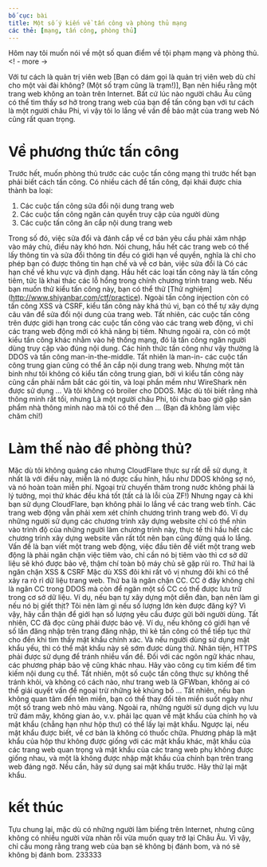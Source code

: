 ```yaml
---
bố cục: bài
title: Một số ý kiến ​​về tấn công và phòng thủ mạng
các thẻ: [mạng, tấn công, phòng thủ]
---
```


Hôm nay tôi muốn nói về một số quan điểm về tội phạm mạng và phòng thủ. <! - more ->

Với tư cách là quản trị viên web [Bạn có dám gọi là quản trị viên web dù chỉ cho một vài đài không? (Một số trạm cũng là trạm!)], Bạn nên hiểu rằng một trang web không an toàn trên Internet. Bất cứ lúc nào người châu Âu cũng có thể tìm thấy sơ hở trong trang web của bạn để tấn công bạn với tư cách là một người châu Phi, vì vậy tôi lo lắng về vấn đề bảo mật của trang web Nó cũng rất quan trọng.

# Về phương thức tấn công
Trước hết, muốn phòng thủ trước các cuộc tấn công mạng thì trước hết bạn phải biết cách tấn công. Có nhiều cách để tấn công, đại khái được chia thành ba loại:
1. Các cuộc tấn công sửa đổi nội dung trang web
2. Các cuộc tấn công ngăn cản quyền truy cập của người dùng
3. Các cuộc tấn công ăn cắp nội dung trang web

Trong số đó, việc sửa đổi và đánh cắp về cơ bản yêu cầu phải xâm nhập vào máy chủ, điều này khó hơn. Nói chung, hầu hết các trang web có thể lấy thông tin và sửa đổi thông tin đều có giới hạn về quyền, nghĩa là chỉ cho phép bạn có được thông tin hạn chế và về cơ bản, việc sửa đổi là Có các hạn chế về khu vực và định dạng.
Hầu hết các loại tấn công này là tấn công tiêm, tức là khai thác các lỗ hổng trong chính chương trình trang web. Nếu bạn muốn thử kiểu tấn công này, bạn có thể thử [Thử nghiệm] (http://www.shiyanbar.com/ctf/practice).
Ngoài tấn công injection còn có tấn công XSS và CSRF, kiểu tấn công này khá thú vị, bạn có thể tự xây dựng câu văn để sửa đổi nội dung của trang web.
Tất nhiên, các cuộc tấn công trên được giới hạn trong các cuộc tấn công vào các trang web động, vì chỉ các trang web động mới có khả năng bị tiêm. Nhưng ngoài ra, còn có một kiểu tấn công khác nhằm vào hệ thống mạng, đó là tấn công ngăn người dùng truy cập vào đúng nội dung. Các hình thức tấn công như vậy thường là DDOS và tấn công man-in-the-middle. Tất nhiên là man-in- các cuộc tấn công trung gian cũng có thể ăn cắp nội dung trang web.
Nhưng một tân binh như tôi không có kiểu tấn công trung gian, bởi vì kiểu tấn công này cũng cần phải nắm bắt các gói tin, và loại phần mềm như WireShark nên được sử dụng ... Và tôi không có broiler cho DDOS. Mặc dù tôi biết rằng nhà thông minh rất tối, nhưng Là một người châu Phi, tôi chưa bao giờ gặp sản phẩm nhà thông minh nào mà tôi có thể đen ... (Bạn đã không làm việc chăm chỉ!)

# Làm thế nào để phòng thủ?
Mặc dù tôi không quảng cáo nhưng CloudFlare thực sự rất dễ sử dụng, ít nhất là với điều này, miễn là nó được cấu hình, hầu như DDOS không sợ nó, và nó hoàn toàn miễn phí. Ngoại trừ chuyến thăm trong nước không phải là lý tưởng, mọi thứ khác đều khá tốt (tất cả là lỗi của ZF!)
Nhưng ngay cả khi bạn sử dụng CloudFlare, bạn không phải lo lắng về các trang web tĩnh. Các trang web động vẫn phải xem xét chính chương trình trang web đó.
Ví dụ những người sử dụng các chương trình xây dựng website chỉ có thể nhìn vào trình độ của những người làm chương trình này, thực tế thì hầu hết các chương trình xây dựng website vẫn rất tốt nên bạn cũng đừng quá lo lắng.
Vấn đề là bạn viết một trang web động, việc đầu tiên để viết một trang web động là phải ngăn chặn việc tiêm vào, chỉ cần nó bị tiêm vào thì cơ sở dữ liệu sẽ khó được bảo vệ, thậm chí toàn bộ máy chủ sẽ gặp rủi ro.
Thứ hai là ngăn chặn XSS & CSRF Mặc dù XSS đôi khi rất vô vị nhưng đôi khi có thể xảy ra rò rỉ dữ liệu trang web.
Thứ ba là ngăn chặn CC. CC ở đây không chỉ là ngăn CC trong DDOS mà còn để ngăn một số CC có thể được lưu trữ trong cơ sở dữ liệu. Ví dụ, nếu bạn tự xây dựng một diễn đàn, bạn nên làm gì nếu nó bị giết thịt? Tôi nên làm gì nếu số lượng lớn kèn được đăng ký? Vì vậy, hãy cẩn thận để giới hạn số lượng yêu cầu được gửi bởi người dùng.
Tất nhiên, CC đã đọc cũng phải được bảo vệ. Ví dụ, nếu không có giới hạn về số lần đăng nhập trên trang đăng nhập, thì kẻ tấn công có thể tiếp tục thử cho đến khi tìm thấy mật khẩu chính xác. Và nếu người dùng sử dụng mật khẩu yếu, thì có thể mật khẩu này sẽ sớm được dùng thử.
Nhân tiện, HTTPS phải được sử dụng để tránh nhiều vấn đề.
Đối với các ngôn ngữ khác nhau, các phương pháp bảo vệ cũng khác nhau. Hãy vào công cụ tìm kiếm để tìm kiếm nội dung cụ thể.
Tất nhiên, một số cuộc tấn công thực sự không thể tránh khỏi, và không có cách nào, như trang web là GFWban, không ai có thể giải quyết vấn đề ngoại trừ những kẻ khủng bố ... Tất nhiên, nếu bạn không quan tâm đến tên miền, bạn có thể thay đổi tên miền suốt ngày như một số trang web nhỏ màu vàng.
Ngoài ra, những người sử dụng dịch vụ lưu trữ đám mây, không gian ảo, v.v. phải lạc quan về mật khẩu của chính họ và mật khẩu (chẳng hạn như hộp thư) có thể lấy lại mật khẩu. Ngược lại, nếu mật khẩu được biết, về cơ bản là không có thuốc chữa.
Phương pháp là mật khẩu của hộp thư không được giống với các mật khẩu khác, mật khẩu của các trang web quan trọng và mật khẩu của các trang web phụ không được giống nhau, và một là không được nhập mật khẩu của chính bạn trên trang web đáng ngờ. Nếu cần, hãy sử dụng sai mật khẩu trước. Hãy thử lại mật khẩu.

# kết thúc
Tựu chung lại, mặc dù có những người làm biếng trên Internet, nhưng cũng không có nhiều người vừa nhàn rỗi vừa muốn quay trở lại Châu Âu. Vì vậy, chỉ cầu mong rằng trang web của bạn sẽ không bị đánh bom, và nó sẽ không bị đánh bom. 233333
